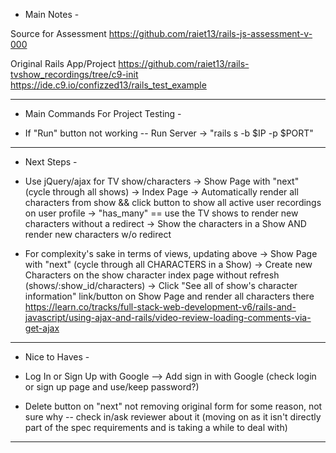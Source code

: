 - Main Notes - 

Source for Assessment
    https://github.com/raiet13/rails-js-assessment-v-000
    
Original Rails App/Project
    https://github.com/raiet13/rails-tvshow_recordings/tree/c9-init
    https://ide.c9.io/confizzed13/rails_test_example


- - - - - - - - - - - - - - - - - - - - - - - - - - - - - - - - - - - - 

- Main Commands For Project Testing -

- If "Run" button not working -- Run Server -> "rails s -b $IP -p $PORT"



- - - - - - - - - - - - - - - - - - - - - - - - - - - - - - - - - - - - 

- Next Steps - 

- Use jQuery/ajax for TV show/characters
    -> Show Page with "next" (cycle through all shows)
    -> Index Page -> Automatically render all characters from show && click button to show all active user recordings on user profile
    -> "has_many" == use the TV shows to render new characters without a redirect
        -> Show the characters in a Show AND render new characters w/o redirect

- For complexity's sake in terms of views, updating above
    -> Show Page with "next" (cycle through all CHARACTERS in a Show)
    -> Create new Characters on the show character index page without refresh (shows/:show_id/characters)
    -> Click "See all of show's character information" link/button on Show Page and render all characters there
        https://learn.co/tracks/full-stack-web-development-v6/rails-and-javascript/using-ajax-and-rails/video-review-loading-comments-via-get-ajax

- - - - - - - - - - - - - - - - - - - - - - - - - - - - - - - - - - - - 

- Nice to Haves - 

- Log In or Sign Up with Google --> Add sign in with Google (check login or sign up page and use/keep password?)

- Delete button on "next" not removing original form for some reason, not sure why -- check in/ask reviewer about it (moving on as it isn't directly part of the spec requirements and is taking a while to deal with)

- - - - - - - - - - - - - - - - - - - - - - - - - - - - - - - - - - - - 
